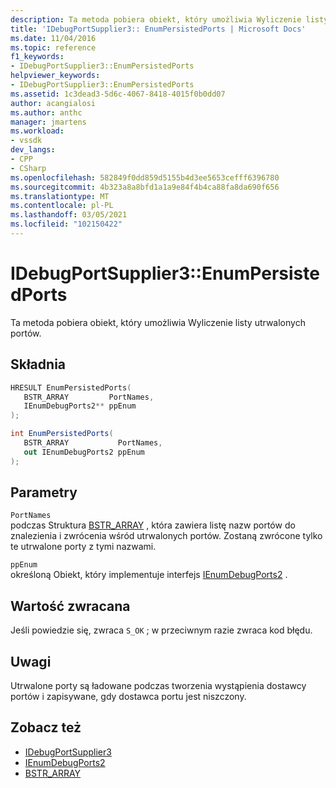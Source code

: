 ```yaml
---
description: Ta metoda pobiera obiekt, który umożliwia Wyliczenie listy utrwalonych portów.
title: 'IDebugPortSupplier3:: EnumPersistedPorts | Microsoft Docs'
ms.date: 11/04/2016
ms.topic: reference
f1_keywords:
- IDebugPortSupplier3::EnumPersistedPorts
helpviewer_keywords:
- IDebugPortSupplier3::EnumPersistedPorts
ms.assetid: 1c3dead3-5d6c-4067-8418-4015f0b0dd07
author: acangialosi
ms.author: anthc
manager: jmartens
ms.workload:
- vssdk
dev_langs:
- CPP
- CSharp
ms.openlocfilehash: 582849f0dd859d5155b4d3ee5653cefff6396780
ms.sourcegitcommit: 4b323a8a8bfd1a1a9e84f4b4ca88fa8da690f656
ms.translationtype: MT
ms.contentlocale: pl-PL
ms.lasthandoff: 03/05/2021
ms.locfileid: "102150422"
---
```

# <a name="idebugportsupplier3enumpersistedports"></a>IDebugPortSupplier3::EnumPersistedPorts
Ta metoda pobiera obiekt, który umożliwia Wyliczenie listy utrwalonych portów.

## <a name="syntax"></a>Składnia

```cpp
HRESULT EnumPersistedPorts(
   BSTR_ARRAY         PortNames,
   IEnumDebugPorts2** ppEnum
);
```

```csharp
int EnumPersistedPorts(
   BSTR_ARRAY           PortNames,
   out IEnumDebugPorts2 ppEnum
);
```

## <a name="parameters"></a>Parametry
`PortNames`\
podczas Struktura [BSTR_ARRAY](../../../extensibility/debugger/reference/bstr-array.md) , która zawiera listę nazw portów do znalezienia i zwrócenia wśród utrwalonych portów. Zostaną zwrócone tylko te utrwalone porty z tymi nazwami.

`ppEnum`\
określoną Obiekt, który implementuje interfejs [IEnumDebugPorts2](../../../extensibility/debugger/reference/ienumdebugports2.md) .

## <a name="return-value"></a>Wartość zwracana
 Jeśli powiedzie się, zwraca `S_OK` ; w przeciwnym razie zwraca kod błędu.

## <a name="remarks"></a>Uwagi
 Utrwalone porty są ładowane podczas tworzenia wystąpienia dostawcy portów i zapisywane, gdy dostawca portu jest niszczony.

## <a name="see-also"></a>Zobacz też
- [IDebugPortSupplier3](../../../extensibility/debugger/reference/idebugportsupplier3.md)
- [IEnumDebugPorts2](../../../extensibility/debugger/reference/ienumdebugports2.md)
- [BSTR_ARRAY](../../../extensibility/debugger/reference/bstr-array.md)
